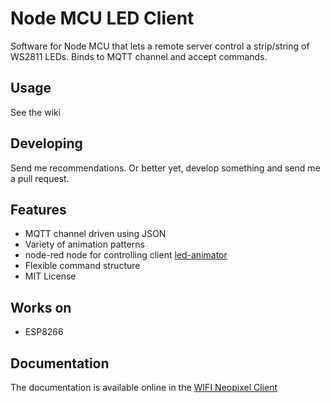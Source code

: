 

# Node MCU LED Client

Software for Node MCU that lets a remote server control a strip/string of WS2811 LEDs.  Binds to 
MQTT channel and accept commands.


## Usage

See the wiki

## Developing

Send me recommendations.  Or better yet, develop something and send me a pull request.


Features
--------
* MQTT channel driven using JSON
* Variety of animation patterns
* node-red node for controlling client [led-animator](https://github.com/cyberreefguru/node-red/tree/master/nodes/node-red-contrib-led-animator)
* Flexible command structure
* MIT License

Works on
--------
* ESP8266

Documentation
-------------

The documentation is available online in the [WIFI Neopixel Client](https://github.com/cyberreefguru/WifiNeoPixels/wiki)